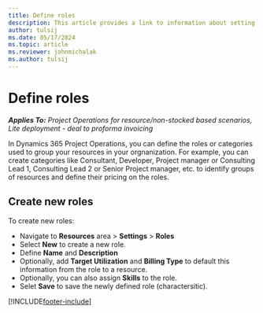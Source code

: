 ```yaml
---
title: Define roles
description: This article provides a link to information about setting up bookable resource categories.
author: tulsij
ms.date: 05/17/2024
ms.topic: article
ms.reviewer: johnmichalak
ms.author: tulsij
---
```


# Define roles

_**Applies To:** Project Operations for resource/non-stocked based scenarios, Lite deployment - deal to proforma invoicing_

In Dynamics 365 Project Operations, you can define the roles or categories used to group your resources in your orgnanization. For example, you can create categories like Consultant, Developer, Project manager or Consulting Lead 1, Consulting Lead 2 or Senior Project manager, etc. to identify groups of resources and define their pricing on the roles. 

## Create new roles
To create new roles:
- Navigate to **Resources** area > **Settings** > **Roles**
- Select **New** to create a new role.
- Define **Name** and **Description**
- Optionally, add **Target Utilization** and **Billing Type** to default this information from the role to a resource.
- Optionally, you can also assign **Skills** to the role.
- Selet **Save** to save the newly defined role (charactersitic).



[!INCLUDE[footer-include](../includes/footer-banner.md)]
